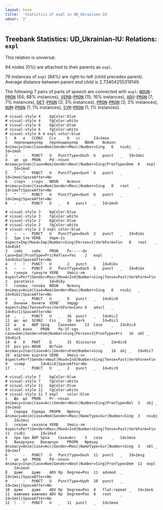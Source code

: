 ```yaml
---
layout: base
title:  'Statistics of expl in UD_Ukrainian-IU'
udver: '2'
---
```


## Treebank Statistics: UD_Ukrainian-IU: Relations: `expl`

This relation is universal.

94 nodes (0%) are attached to their parents as `expl`.

79 instances of `expl` (84%) are right-to-left (child precedes parent).
Average distance between parent and child is 2.73404255319149.

The following 7 pairs of parts of speech are connected with `expl`: <tt><a href="uk_iu-pos-NOUN.html">NOUN</a></tt>-<tt><a href="uk_iu-pos-PRON.html">PRON</a></tt> (64; 68% instances), <tt><a href="uk_iu-pos-VERB.html">VERB</a></tt>-<tt><a href="uk_iu-pos-PRON.html">PRON</a></tt> (15; 16% instances), <tt><a href="uk_iu-pos-ADV.html">ADV</a></tt>-<tt><a href="uk_iu-pos-PRON.html">PRON</a></tt> (7; 7% instances), <tt><a href="uk_iu-pos-DET.html">DET</a></tt>-<tt><a href="uk_iu-pos-PRON.html">PRON</a></tt> (3; 3% instances), <tt><a href="uk_iu-pos-PRON.html">PRON</a></tt>-<tt><a href="uk_iu-pos-PRON.html">PRON</a></tt> (3; 3% instances), <tt><a href="uk_iu-pos-NUM.html">NUM</a></tt>-<tt><a href="uk_iu-pos-PRON.html">PRON</a></tt> (1; 1% instances), <tt><a href="uk_iu-pos-SYM.html">SYM</a></tt>-<tt><a href="uk_iu-pos-PRON.html">PRON</a></tt> (1; 1% instances).


~~~ conllu
# visual-style 4	bgColor:blue
# visual-style 4	fgColor:white
# visual-style 6	bgColor:blue
# visual-style 6	fgColor:white
# visual-style 6 4 expl	color:blue
1	А	а	CCONJ	Ccs	_	6	cc	_	Id=1moa
2	перпендикуляр	перпендикуляр	NOUN	Ncmsnn	Animacy=Inan|Case=Nom|Gender=Masc|Number=Sing	6	nsubj	_	Id=1mob
3	-	-	PUNCT	U	PunctType=Dash	6	punct	_	Id=1moc
4	це	це	PRON	Pd--nnsnn	Animacy=Inan|Case=Nom|Gender=Neut|Number=Sing|PronType=Dem	6	expl	_	Id=1mod
5	"	"	PUNCT	U	PunctType=Quot	6	punct	_	Id=1moe|SpaceAfter=No
6	сторч	сторч	NOUN	Ncmsnn	Animacy=Inan|Case=Nom|Gender=Masc|Number=Sing	0	root	_	Id=1mof|SpaceAfter=No
7	"	"	PUNCT	U	PunctType=Quot	6	punct	_	Id=1mog|SpaceAfter=No
8	.	.	PUNCT	U	_	6	punct	_	Id=1moh

~~~


~~~ conllu
# visual-style 3	bgColor:blue
# visual-style 3	fgColor:white
# visual-style 2	bgColor:blue
# visual-style 2	fgColor:white
# visual-style 2 3 expl	color:blue
1	—	—	PUNCT	U	PunctType=Dash	2	punct	_	Id=0ibs
2	Іди	іти	VERB	Vmpm-2s	Aspect=Imp|Mood=Imp|Number=Sing|Person=2|VerbForm=Fin	0	root	_	Id=0ibt
3	собі	себе	PRON	Px-----dn	Case=Dat|PronType=Prs|Reflex=Yes	2	expl	_	Id=0ibu|SpaceAfter=No
4	!	!	PUNCT	U	_	2	punct	_	Id=0ibv
5	—	—	PUNCT	U	PunctType=Dash	6	punct	_	Id=0ibx
6	гукнув	гукнути	VERB	Vmeis-sm	Aspect=Perf|Gender=Masc|Mood=Ind|Number=Sing|Tense=Past|VerbForm=Fin	2	parataxis	_	Id=0iby
7	голова	голова	NOUN	Ncmsny	Animacy=Anim|Case=Nom|Gender=Masc|Number=Sing	6	nsubj	_	Id=0ibz|SpaceAfter=No
8	,	,	PUNCT	U	_	9	punct	_	Id=0ic0
9	бачачи	бачити	VERB	Vmpgp	Aspect=Imp|Tense=Pres|VerbForm=Conv	6	advcl	_	Id=0ic1|SpaceAfter=No
10	,	,	PUNCT	U	_	16	punct	_	Id=0ic2
11	що	що	SCONJ	Css	_	16	mark	_	Id=0ic3
12	в	в	ADP	Spsg	Case=Gen	13	case	_	Id=0ic4
13	неї	вона	PRON	Pp-3f-sgn	Case=Gen|Gender=Fem|Number=Sing|Person=3|PronType=Prs	16	obl	_	Id=0ic5
14	й	й	PART	Q	_	15	discourse	_	Id=0ic6
15	річ	річ	NOUN	Ncfsan	Animacy=Inan|Case=Acc|Gender=Fem|Number=Sing	16	obj	_	Id=0ic7
16	відтяло	відтяти	VERB	Vmeis-sn	Aspect=Perf|Gender=Neut|Mood=Ind|Number=Sing|Tense=Past|VerbForm=Fin	9	ccomp	_	Id=0ic8|SpaceAfter=No
17	.	.	PUNCT	U	_	2	punct	_	Id=0ic9

~~~


~~~ conllu
# visual-style 7	bgColor:blue
# visual-style 7	fgColor:white
# visual-style 11	bgColor:blue
# visual-style 11	fgColor:white
# visual-style 11 7 expl	color:blue
1	Що	що	PRON	Pr--nnsan	Animacy=Inan|Case=Acc|Gender=Neut|Number=Sing|PronType=Rel	3	obj	_	Id=1msb
2	Середа	Середа	PROPN	Npmsny	Animacy=Anim|Case=Nom|Gender=Masc|NameType=Sur|Number=Sing	3	nsubj	_	Id=1msc
3	сказав	сказати	VERB	Vmeis-sm	Aspect=Perf|Gender=Masc|Mood=Ind|Number=Sing|Tense=Past|VerbForm=Fin	11	csubj	_	Id=1msd
4	про	про	ADP	Spsa	Case=Acc	5	case	_	Id=1mse
5	Вакарчука	Вакарчук	PROPN	Npmsay	Animacy=Anim|Case=Acc|Gender=Masc|NameType=Sur|Number=Sing	3	obl	_	Id=1msf
6	-	-	PUNCT	U	PunctType=Dash	11	punct	_	Id=1msg
7	це	це	PRON	Pd--nnsnn	Animacy=Inan|Case=Nom|Gender=Neut|Number=Sing|PronType=Dem	11	expl	_	Id=1msh
8	дуже	дуже	ADV	Rp	Degree=Pos	11	advmod	_	Id=1msi|SpaceAfter=No
9	-	-	PUNCT	U	PunctType=Hyph	10	punct	_	Id=1msj|SpaceAfter=No
10	дуже	дуже	ADV	Rp	Degree=Pos	8	flat:repeat	_	Id=1msk
11	важливо	важливо	ADV	Rp	Degree=Pos	0	root	_	Id=1msl|SpaceAfter=No
12	!	!	PUNCT	U	_	11	punct	_	Id=1msm

~~~



